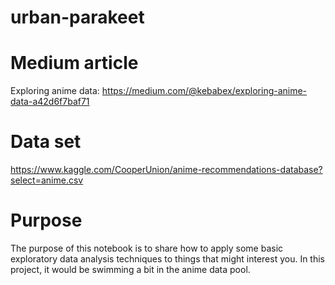 # urban-parakeet

# Medium article
Exploring anime data:
https://medium.com/@kebabex/exploring-anime-data-a42d6f7baf71

# Data set
https://www.kaggle.com/CooperUnion/anime-recommendations-database?select=anime.csv

# Purpose
The purpose of this notebook is to share how to apply some basic exploratory data analysis techniques to things that might interest you. In this project, it would be swimming a bit in the anime data pool.

